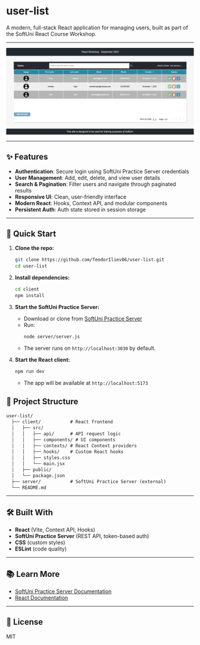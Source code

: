 # user-list

A modern, full-stack React application for managing users, built as part of the SoftUni React Course Workshop.

---

![User List Screenshot](client/public/user-list-preview.png)

---

## ✨ Features

- **Authentication**: Secure login using SoftUni Practice Server credentials
- **User Management**: Add, edit, delete, and view user details
- **Search & Pagination**: Filter users and navigate through paginated results
- **Responsive UI**: Clean, user-friendly interface
- **Modern React**: Hooks, Context API, and modular components
- **Persistent Auth**: Auth state stored in session storage

---

## 🚀 Quick Start

1. **Clone the repo:**
   ```bash
   git clone https://github.com/TeodorIliev06/user-list.git
   cd user-list
   ```

2. **Install dependencies:**
   ```bash
   cd client
   npm install
   ```

3. **Start the SoftUni Practice Server:**
   - Download or clone from [SoftUni Practice Server](https://github.com/softuni-practice-server/softuni-practice-server)
   - Run:
     ```bash
     node server/server.js
     ```
   - The server runs on `http://localhost:3030` by default.

4. **Start the React client:**
   ```bash
   npm run dev
   ```
   - The app will be available at `http://localhost:5173`

## 📁 Project Structure

```
user-list/
  ├── client/           # React frontend
  │   ├── src/
  │   │   ├── api/      # API request logic
  │   │   ├── components/ # UI components
  │   │   ├── contexts/ # React Context providers
  │   │   ├── hooks/    # Custom React hooks
  │   │   ├── styles.css
  │   │   └── main.jsx
  │   ├── public/
  │   └── package.json
  ├── server/           # SoftUni Practice Server (external)
  └── README.md
```

---

## 🛠️ Built With

- **React** (Vite, Context API, Hooks)
- **SoftUni Practice Server** (REST API, token-based auth)
- **CSS** (custom styles)
- **ESLint** (code quality)

---

## 📚 Learn More

- [SoftUni Practice Server Documentation](https://github.com/softuni-practice-server/softuni-practice-server)
- [React Documentation](https://react.dev/)

---

## 📝 License

MIT
